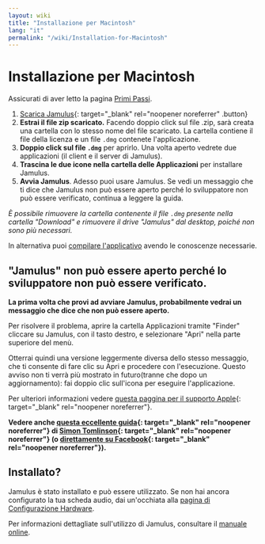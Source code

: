 ```yaml
---
layout: wiki
title: "Installazione per Macintosh"
lang: "it"
permalink: "/wiki/Installation-for-Macintosh"
---
```


# Installazione per Macintosh

Assicurati di aver letto la pagina [Primi Passi](Getting-Started).

1. [Scarica Jamulus](https://sourceforge.net/projects/llcon/files/latest/download){: target="_blank" rel="noopener noreferrer" .button}
1. **Estrai il file zip scaricato.** Facendo doppio click sul file .zip, sarà creata una cartella con lo stesso nome del file scaricato. La cartella contiene il file della licenza e un file `.dmg` contenete l'applicazione.
1. **Doppio click sul file `.dmg`** per aprirlo. Una volta aperto vedrete due applicazioni (il client e il server di Jamulus).
1. **Trascina le due icone nella cartella delle Applicazioni** per installare Jamulus.
1. **Avvia Jamulus**. Adesso puoi usare Jamulus. Se vedi un messaggio che ti dice che Jamulus non può essere aperto perché lo sviluppatore non può essere verificato, continua a leggere la guida.

_È possibile rimuovere la cartella contenente il file `.dmg` presente nella cartella "Download" e rimuovere il drive "Jamulus" dal desktop, poiché non sono più necessari._

In alternativa puoi [compilare l'applicativo](Compiling) avendo le conoscenze necessarie.

## "Jamulus" non può essere aperto perché lo sviluppatore non può essere verificato.

**La prima volta che provi ad avviare Jamulus, probabilmente vedrai un messaggio che dice che non può essere aperto.**

Per risolvere il problema, aprire la cartella Applicazioni tramite "Finder" cliccare su Jamulus, con il tasto destro, e selezionare "Apri" nella parte superiore del menù.

Otterrai quindi una versione leggermente diversa dello stesso messaggio, che ti consente di fare clic su Apri e procedere con l'esecuzione. Questo avviso non ti verrà più mostrato in futuro(tranne che dopo un aggiornamento): fai doppio clic sull'icona per eseguire l'applicazione.

Per ulteriori informazioni vedere [questa paggina per il supporto Apple](https://support.apple.com/en-gb/guide/mac-help/mh40616/mac){: target="_blank" rel="noopener noreferrer"}.

**Vedere anche [questa eccellente guida](http://web.archive.org/web/20200406181452/https://www.facebook.com/notes/jamulus-online-musicianssingers-jamming/idiots-guide-to-jamulus-app/510044532903831/){: target="_blank" rel="noopener noreferrer"} di [Simon Tomlinson](https://www.facebook.com/simon.james.tomlinson?eid=ARBQoY3KcZAtS3pGdLJuqvQTeRSOo4gHdQZT7nNzOt1oPMGgZ4_3GERe-rOyH5PxsSHVYYXjWwcqd71a){: target="_blank" rel="noopener noreferrer"} (o [direttamente su Facebook](https://www.facebook.com/notes/jamulus-online-musicianssingers-jamming/idiots-guide-to-jamulus-app/510044532903831/){: target="_blank" rel="noopener noreferrer"}).**

## Installato?

Jamulus è stato installato e può essere utilizzato. Se non hai ancora configurato la tua scheda audio, dai un'occhiata alla [pagina di Configurazione Hardware](Hardware-Setup).

Per informazioni dettagliate sull'utilizzo di Jamulus, consultare il [manuale online](https://github.com/corrados/jamulus/blob/master/src/res/homepage/manual.md).
